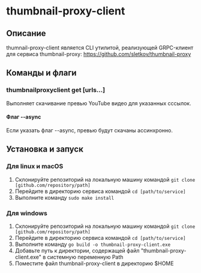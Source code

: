 # thumbnail-proxy-client

## Описание
thumnail-proxy-client является CLI утилитой, реализующей GRPC-клиент для сервиса thumbnail-proxy: https://github.com/sletkov/thumbnail-proxy

## Команды и флаги
### thumbnailproxyclient get [urls...]
Выполняет скачивание превью YouTube видео для указанных сссылок.
#### Флаг --async
Если указать флаг --async, превью будут скачаны ассинхронно.

## Установка и запуск
### Для linux и macOS
1. Склонируйте репозиторий на локальную машину командой `git clone [github.com/repository/path]`
2. Перейдите в директорию сервиса командой `cd [path/to/service]`
3. Выполните команду `sudo make install`

### Для windows
1. Склонируйте репозиторий на локальную машину командой `git clone [github.com/repository/path]`
2. Перейдите в директорию сервиса командой `cd [path/to/service]`
3. Выполните команду `go build -o thumbnail-proxy-client.exe`
4. Добавьте путь к директории, содержащей файл "thumbnail-proxy-client.exe" в системную переменную Path
5. Поместите файл thumbnail-proxy-client в директорию $HOME